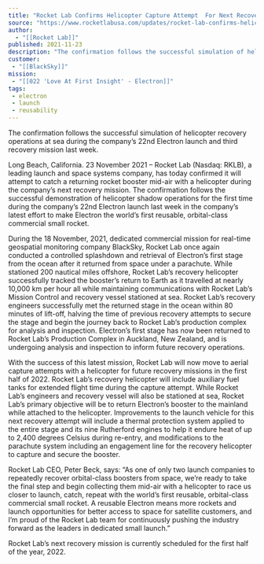 ```yaml
---
title: "Rocket Lab Confirms Helicopter Capture Attempt  For Next Recovery Mission "
source: "https://www.rocketlabusa.com/updates/rocket-lab-confirms-helicopter-capture-attempt-for-next-recovery-mission/"
author:
  - "[[Rocket Lab]]"
published: 2021-11-23
description: "The confirmation follows the successful simulation of helicopter recovery operations at sea during the company’s 22nd Electron launch and third recovery mission last week."
customer:
 - "[[BlackSky]]"
mission:
 - "[[022 'Love At First Insight' - Electron]]"
tags:
 - electron
 - launch
 - reusability
---
```


The confirmation follows the successful simulation of helicopter recovery operations at sea during the company’s 22nd Electron launch and third recovery mission last week.

Long Beach, California. 23 November 2021 – Rocket Lab (Nasdaq: RKLB), a leading launch and space systems company, has today confirmed it will attempt to catch a returning rocket booster mid-air with a helicopter during the company’s next recovery mission. The confirmation follows the successful demonstration of helicopter shadow operations for the first time during the company’s 22nd Electron launch last week in the company’s latest effort to make Electron the world’s first reusable, orbital-class commercial small rocket.

During the 18 November, 2021, dedicated commercial mission for real-time geospatial monitoring company BlackSky, Rocket Lab once again conducted a controlled splashdown and retrieval of Electron’s first stage from the ocean after it returned from space under a parachute. While stationed 200 nautical miles offshore, Rocket Lab’s recovery helicopter successfully tracked the booster’s return to Earth as it travelled at nearly 10,000 km per hour all while maintaining communications with Rocket Lab’s Mission Control and recovery vessel stationed at sea. Rocket Lab’s recovery engineers successfully met the returned stage in the ocean within 80 minutes of lift-off, halving the time of previous recovery attempts to secure the stage and begin the journey back to Rocket Lab’s production complex for analysis and inspection. Electron’s first stage has now been returned to Rocket Lab’s Production Complex in Auckland, New Zealand, and is undergoing analysis and inspection to inform future recovery operations.

With the success of this latest mission, Rocket Lab will now move to aerial capture attempts with a helicopter for future recovery missions in the first half of 2022. Rocket Lab’s recovery helicopter will include auxiliary fuel tanks for extended flight time during the capture attempt. While Rocket Lab’s engineers and recovery vessel will also be stationed at sea, Rocket Lab’s primary objective will be to return Electron’s booster to the mainland while attached to the helicopter. Improvements to the launch vehicle for this next recovery attempt will include a thermal protection system applied to the entire stage and its nine Rutherford engines to help it endure heat of up to 2,400 degrees Celsius during re-entry, and modifications to the parachute system including an engagement line for the recovery helicopter to capture and secure the booster.

Rocket Lab CEO, Peter Beck, says: “As one of only two launch companies to repeatedly recover orbital-class boosters from space, we’re ready to take the final step and begin collecting them mid-air with a helicopter to race us closer to launch, catch, repeat with the world’s first reusable, orbital-class commercial small rocket. A reusable Electron means more rockets and launch opportunities for better access to space for satellite customers, and I’m proud of the Rocket Lab team for continuously pushing the industry forward as the leaders in dedicated small launch.”

Rocket Lab’s next recovery mission is currently scheduled for the first half of the year, 2022.